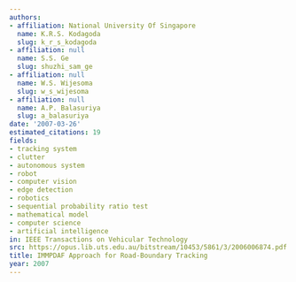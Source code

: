 ```yaml
---
authors:
- affiliation: National University Of Singapore
  name: K.R.S. Kodagoda
  slug: k_r_s_kodagoda
- affiliation: null
  name: S.S. Ge
  slug: shuzhi_sam_ge
- affiliation: null
  name: W.S. Wijesoma
  slug: w_s_wijesoma
- affiliation: null
  name: A.P. Balasuriya
  slug: a_balasuriya
date: '2007-03-26'
estimated_citations: 19
fields:
- tracking system
- clutter
- autonomous system
- robot
- computer vision
- edge detection
- robotics
- sequential probability ratio test
- mathematical model
- computer science
- artificial intelligence
in: IEEE Transactions on Vehicular Technology
src: https://opus.lib.uts.edu.au/bitstream/10453/5861/3/2006006874.pdf
title: IMMPDAF Approach for Road-Boundary Tracking
year: 2007
---
```

